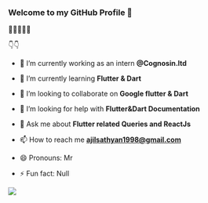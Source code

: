### Welcome to my GitHub Profile  👋


🌟🌟🌟🌟🌟

👇👇

- 🔭 I’m currently working as an intern **@Cognosin.ltd**

- 🌱 I’m currently learning **Flutter & Dart**
 
- 👯 I’m looking to collaborate on **Google flutter & Dart**
 
- 🤔 I’m looking for help with **Flutter&Dart Documentation**

- 💬 Ask me about **Flutter related Queries and ReactJs**

- 📫 How to reach me **ajilsathyan1998@gmail.com**
 
- 😄 Pronouns: Mr
 
- ⚡ Fun fact: Null

<img src="https://github-readme-stats.vercel.app/api?username=AjilSathyan&&show_icons=true&title_color=ffffff&icon_color=bb2acf&text_color=daf7dc&bg_color=151515"/>
